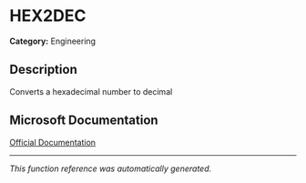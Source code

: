 # HEX2DEC

**Category:** Engineering

## Description
Converts a hexadecimal number to decimal

## Microsoft Documentation
[Official Documentation](https://support.microsoft.com//en-us/office/hex2dec-function-8c8c3155-9f37-45a5-a3ee-ee5379ef106e)

---
*This function reference was automatically generated.*
